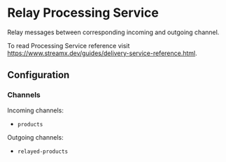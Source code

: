 # Relay Processing Service

Relay messages between corresponding incoming and outgoing channel.

To read Processing Service reference visit https://www.streamx.dev/guides/delivery-service-reference.html.

## Configuration
### Channels

Incoming channels:
- `products`

Outgoing channels: 
- `relayed-products`
